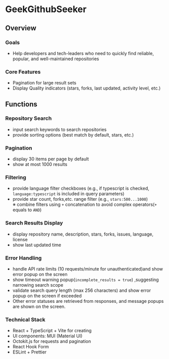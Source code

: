# GeekGithubSeeker

## Overview
### Goals
- Help developers and tech-leaders who need to quickly find reliable, popular, and well-maintained repositories

### Core Features
- Pagination for large result sets
- Display Quality indicators (stars, forks, last updated, activity level, etc.)

## Functions
### Repository Search
- input search keywords to search repositories
- provide sorting options (best match by default, stars, etc.)

### Pagination
- display 30 items per page by default
- show at most 1000 results

### Filtering
- provide language filter checkboxes (e.g., if typescript is checked, `language:typescript` is included in query parameters)
- provide star count, forks,etc. range filter (e.g., `stars:500...1000`)<br />
※ combine filters using `+` concatenation to avoid complex operators(`+` equals to `AND`)

### Search Results Display
- display repository name, description, stars, forks, issues, language, license
- show last updated time

### Error Handling
- handle API rate limits (10 requests/minute for unauthenticated)and show error popup on the screen
- show timeout warning popup(`incomplete_results = true`) ,suggesting narrowing search scope
- validate search query length (max 256 characters) and show error popup on the screen if exceeded
- Other error statuses are retrieved from responses, and message popups are shown on the screen.

### Technical Stack
- React + TypeScript + Vite for creating 
- UI components: MUI (Material UI)
- Octokit.js for requests and pagination
- React Hook Form
- ESLint + Prettier